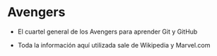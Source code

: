# Avengers

* El cuartel general de los Avengers para aprender Git y GitHub

* Toda la información aquí utilizada sale de Wikipedia y Marvel.com
